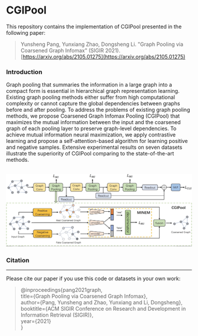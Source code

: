 # CGIPool
This repository contains the implementation of CGIPool presented in the following paper:
>Yunsheng Pang, Yunxiang Zhao, Dongsheng Li. "Graph Pooling via Coarsened Graph Infomax" (SIGIR 2021). [https://arxiv.org/abs/2105.01275](https://arxiv.org/abs/2105.01275)

### Introduction
Graph pooling that summaries the information in a large graph into a compact form is essential in hierarchical graph representation learning. Existing graph pooling methods either suffer from high computational complexity or cannot capture the global dependencies between graphs before and after pooling. To address the problems of existing graph pooling methods, we propose Coarsened Graph Infomax Pooling (CGIPool) that maximizes the mutual information between the input and the coarsened graph of each pooling layer to preserve graph-level dependencies. To achieve mutual information neural maximization, we apply contrastive learning and propose a self-attention-based algorithm for learning positive and negative samples. Extensive experimental results on seven datasets illustrate the superiority of CGIPool comparing to the state-of-the-art methods.

![CGIPool](figures/CGIPool.jpeg)
---
### Citation
---
Please cite our paper if you use this code or datasets in your own work:
>@inproceedings{pang2021graph,  
>  title={Graph Pooling via Coarsened Graph Infomax},  
>  author={Pang, Yunsheng and Zhao, Yunxiang and Li, Dongsheng},  
>  booktitle={ACM SIGIR Conference on Research and Development in Information Retrieval (SIGIR)},  
>  year={2021}  
>}
